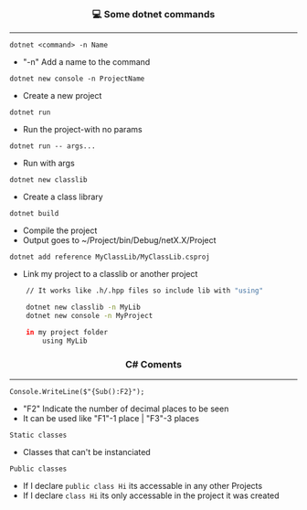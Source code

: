 <h3 align="center">💻 Some dotnet commands</h3>

---

`dotnet <command> -n Name`
- "-n" Add a name to the command

`dotnet new console -n ProjectName`
- Create a new project

`dotnet run`
- Run the project-with no params

`dotnet run -- args...`
- Run with args

`dotnet new classlib`
- Create a class library

`dotnet build`
- Compile the project
- Output goes to ~/Project/bin/Debug/netX.X/Project

`dotnet add reference MyClassLib/MyClassLib.csproj`
- Link my project to a classlib or another project
```bash
	// It works like .h/.hpp files so include lib with "using"

	dotnet new classlib -n MyLib
	dotnet new console -n MyProject

	in my project folder
		using MyLib

```

<h3 align="center">C# Coments</h3>

---

`Console.WriteLine($"{Sub():F2}");` 
- "F2" Indicate the number of decimal places to be seen  
- It can be used like "F1"-1 place | "F3"-3 places

`Static classes`
- Classes that can't be instanciated

`Public classes`  
- If I declare `public class Hi` its accessable in any other Projects
- If I declare `class Hi` its only accessable in the project it was created
